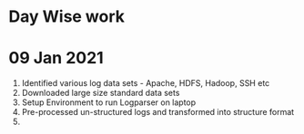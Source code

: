 # Day Wise work

# 09 Jan 2021
1. Identified various log data sets - Apache, HDFS, Hadoop, SSH etc
2. Downloaded large size standard data sets 
3. Setup Environment to run Logparser on laptop
4. Pre-processed un-structured logs and transformed into structure format
5.
